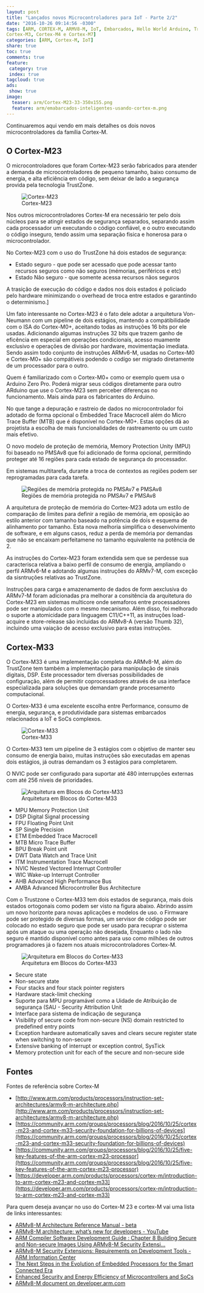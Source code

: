 ```yaml
---
layout: post
title: "Lançados novos Microcontroladores para IoT - Parte 2/2"
date: "2016-10-26 09:14:56 -0300"
tags: [ARM, CORTEX-M, ARMV8-M, IoT, Embarcados, Hello World Arduino, TrustZone, Cortex-M0, CortexM0+, Cortex-M1, Cortex-M23, Cortex-M33,
Cortex-M3, Cortex-M4 e Cortex-M7]
categories: [ARM, Cortex-M, IoT]
share: true
toc: true
comments: true
feature:
 category: true
 index: true
tagcloud: true
ads:
 show: true
image:
  teaser: arm/Cortex-M23-33-350x155.png
  feature: arm/emabarcados-inteligentes-usando-cortex-m.png
---
```


Continuaremos aqui vendo em mais detalhes os dois novos microcontroladores da família
Cortex-M.

<!--more-->

## O Cortex-M23

O microcontroladores que foram Cortex-M23 serão fabricados para atender a demanda
de microcontroladores de pequeno tamanho, baixo consumo de energia, e alta eficiência
em código, sem deixar de lado a segurança provida pela tecnologia TrustZone.

<figure>
<img src="/images/arm/Cortex-M23-400x270.png" alt="Cortex-M23"/>
<figcaption>Cortex-M23</figcaption>
</figure>

Nos outros microcontroladores Cortex-M era necessário ter pelo dois núcleos para 
se atingir estados de segurança separados, separando assim cada processador um 
executando o código confiável, e o outro executando o código inseguro, tendo assim
uma separação fisica e honerosa para o microcontrolador.

No Cortex-M23 com o uso do TrustZone há dois estados de segurança:

 * Estado seguro - que pode ser acessado que pode acessar tanto recursos seguros 
   como não seguros (mémorias, periféricos e etc)
 * Estado Não seguro - que somente acessa recursos nãos seguros

A trasição de execução do código e dados nos dois estados é policiado pelo hardware
minimizando o overhead de troca entre estados e garantindo o determinismo.]

Um fato interessante no Cortex-M23 é o fato dele adotar a arquitetura Von-Neumann
com um pipeline de dois estágios, mantendo a compátibilidade com o ISA do Cortex-M0+,
aceitando todas as instruções 16 bits por ele usadas. Adicionando algumas instruções
32 bits que trazem ganho de eficência em especial em operações condicionais, acesso 
muamente exclusivo e operações de divisão por hardware, movimentação imediata. Sendo
assim todo conjunto de instruções ARMv6-M, usadas no Cortex-M0 e Cortex-M0+ são 
compátiveis podendo o codígo ser migrado diretamente de um processador para o outro.

Quem é familiarizado com o Cortex-M0+ como or exemplo quem usa o Arduino Zero Pro.
Poderá migrar seus códigos diretamente para outro ARduino que use o Cortex-M23 sem
perceber diferenças no funcionamento. Mais ainda para os fabricantes do Arduino.

No que tange a depuração e rastreio de dados no microcontrolador foi adotado de 
forma opcional o Embedded Trace Macrocell além do Micro Trace Buffer (MTB) que
é disponível no Cortex-M0+. Estas opções dá ao projetista a escolha de mais 
funcionalidades de rastreamento ou um custo mais efetivo.

O novo modelo de proteção de memória, Memory Protection Unity (MPU) foi baseado
no PMSAv8 que foi adicionado de forma opcional, permitindo proteger até 16 regiões
para cada estado de segurança do processador.

Em sistemas multitarefa, durante a troca de contextos as regiões podem ser 
reprogramadas para cada tarefa.

<figure>
<img src="/images/arm/PMSA-Regionsx420x90.png" alt="Regiões de memória protegida no PMSAv7 e PMSAv8"/>
<figcaption>Regiões de memória protegida no PMSAv7 e PMSAv8</figcaption>
</figure>

A arquitetura de proteção de memória do Cortex-M23 adota um estílo de comparação
de limites para definir a região de memória, em oposição ao estilo anterior com 
tamanho baseado na potência de dois e esquema de alinhamento por tamanho. Esta
nova melhoria simplifica o desenvolvimento de software, e em alguns casos, reduz 
a perda de memória por demandas que não se encaixam perfeitamene no tamanho equivalente
na potência de 2.

As instruções do Cortex-M23 foram extendida sem que se perdesse sua caracterisca
relativa a baixo perfil de consumo de energia, ampliando o perfil ARMv6-M e adotando
algumas instruções do ARMv7-M, com exceção da sisntruções relativas ao TrustZone. 

Instruções para carga e amazenamento de dados de form aexclusiva do ARMv7-M foram
adicionadas pra melhorar a consitência da arquitetura do Cortex-M23 em sistemas
multicore onde semaforos entre processadores pode ser manipulados com o mesmo 
mecanismo. Além disso, foi melhorado o suporte a atomicidade para linguagem
C11/C++11, as instruções load-acquire e store-release são incluidas do ARMv8-A 
(versão Thumb 32), incluindo uma vaiação de acesso exclusivo para estas instruções.



## Cortex-M33

O Cortex-M33 é uma implementação completa do ARMv8-M, além do TrustZone tem 
também a implementação para manipulação de sinais digitais, DSP. Este processador
tem diversas possibilidades de configuração, além de permitir coprocessadores
através de usa interface especializada para soluções que demandam grande procesamento
computacional.

O Cortex-M33 é uma excelente escolha entre Performance, consumo de energia, segurança,
e produtividade para sistemas embarcados relacionados a IoT e SoCs complexos.


<figure>
<img src="/images/arm/Cortex-M33-455x328.png" alt="Cortex-M33"/>
<figcaption>Cortex-M33</figcaption>
</figure>
 
O Cortex-M33 tem um pipeline de 3 estágios com o objetivo de manter seu consumo de
energia baixo, muitas instruções são executadas em apenas dois estágios, já outras
demandam os 3 estágios para completarem.

O NVIC pode ser configurado para suportar até 480 interrupções externas com até
256 níveis de prioridades.

<figure>
<img src="/images/arm/Cortex-M33-Arquitetura-800x846.png" alt="Arquitetura em Blocos do Cortex-M33"/>
<figcaption>Arquitetura em Blocos do Cortex-M33</figcaption>
</figure>
<ul>
	<li>MPU Memory Protection Unit</li>
	<li>DSP Digital Signal processing</li>
	<li>FPU Floating Point Unit</li>
	<li>SP Single Precision</li>
	<li>ETM Embedded Trace Macrocell</li>
	<li>MTB Micro Trace Buffer</li>
	<li>BPU Break Point unit</li>
	<li>DWT Data Watch and Trace Unit</li>
	<li>ITM Instrumentation Trace Macrocell</li>
	<li>NVIC Nested Vectored Interrupt Controller</li>
	<li>WIC Wake-up Interrupt Controller</li>
	<li>AHB Advanced High Performance Bus</li>
	<li>AMBA Advanced Microcontroller Bus Architecture</li>
</ul>

Com o Trustzone o Cortex-M33 tem dois estados de segurança, mais dois estados
ortogonais como podem ser visto na figura abaixo. Abrindo assim um novo horizonte
para novas aplicações e modelos de uso. o Firmware pode ser protegido de diversas 
formas, um servisor de código pode ser colocado no estado seguro que pode ser 
usado para recuprar o sistema após um ataque ou uma operação não desejada, Enquanto
o lado não seguro é mantido disponível como antes para uso como milhões de outros 
programadores já o fazem nos atuais microcontroladores Cortex-M.

<figure>
<img src="/images/arm/Cortex-M33-Arquitetura-800x846.png" alt="Arquitetura em Blocos do Cortex-M33"/>
<figcaption>Arquitetura em Blocos do Cortex-M33</figcaption>
</figure>

<ul>
	<li>Secure state</li>
	<li>Non-secure state</li>
	<li>Four stacks and four stack pointer registers</li>
	<li>Hardware stack-limit checking</li>
	<li>Suporte para MPU programável como a Uidade de Atribuição de segurança (SAU - Security Attribution Unit</li>
	<li>Interface para sistema de indicação de segurança</li>
	<li>Visibility of secure code from non-secure (NS) domain restricted to predefined entry points</li>
	<li>Exception hardware automatically saves and clears secure register state when switching to non-secure</li>
	<li>Extensive banking of interrupt or exception control, SysTick</li>
	<li>Memory protection unit for each of the secure and non-secure side</li>
</ul>


## Fontes

Fontes de referência sobre Cortex-M

 * [http://www.arm.com/products/processors/instruction-set-architectures/armv8-m-architecture.php](http://www.arm.com/products/processors/instruction-set-architectures/armv8-m-architecture.php)
 * [https://community.arm.com/groups/processors/blog/2016/10/25/cortex-m23-and-cortex-m33-security-foundation-for-billions-of-devices](https://community.arm.com/groups/processors/blog/2016/10/25/cortex-m23-and-cortex-m33-security-foundation-for-billions-of-devices)
 * [https://community.arm.com/groups/processors/blog/2016/10/25/five-key-features-of-the-arm-cortex-m23-processor](https://community.arm.com/groups/processors/blog/2016/10/25/five-key-features-of-the-arm-cortex-m23-processor)
 * [https://developer.arm.com/products/processors/cortex-m/introduction-to-arm-cortex-m23-and-cortex-m33](https://developer.arm.com/products/processors/cortex-m/introduction-to-arm-cortex-m23-and-cortex-m33)
 
Para quem deseja avançar no uso do Cortex-M 23 e cortex-M vai uma lista de links interessantes:

 * [ARMv8-M Architecture Reference Manual - beta](http://infocenter.arm.com/help/topic/com.arm.doc.ddi0553a.b/index.html)
 * [ARMv8-M architecture: what’s new for developers - YouTube](https://www.youtube.com/embed/V5zr5mPjAvU?rel=0&autoplay=1)
 * [ARM Compiler Software Development Guide : Chapter 8 Building Secure and Non-secure Images Using ARMv8-M Security Extensi…](http://infocenter.arm.com/help/topic/com.arm.doc.dui0773e/pge1446115999905.html)
 * [ARMv8-M Security Extensions: Requirements on Development Tools - ARM Information Center](http://infocenter.arm.com/help/index.jsp?topic=/com.arm.doc.ecm0359818/index.html)
 * [The Next Steps in the Evolution of Embedded Processors for the Smart Connected Era](https://community.arm.com/docs/DOC-11532)
 * [Enhanced Security and Energy Efficiency of Microcontrollers and SoCs](https://community.arm.com/docs/DOC-11533)
 * [ARMv8-M document on developer.arm.com](https://developer.arm.com/products/architecture/m-profile/docs)

